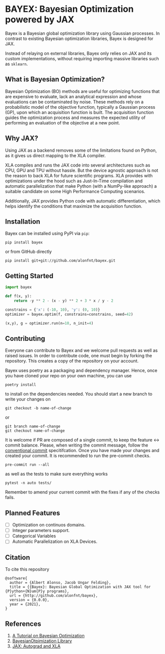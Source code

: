 # BAYEX: Bayesian Optimization powered by JAX
Bayex is a Bayesian global optimization library using Gaussian processes.
In contrast to existing Bayesian optimization libraries, Bayex is designed for JAX.

Instead of relaying on external libraries, Bayex only relies on JAX and its custom implementations, without requiring importing massive libraries such as `sklearn`.

## What is Bayesian Optimization?

Bayesian Optimization (BO) methods are useful for optimizing functions that are expensive to evaluate, lack an analytical expression and whose evaluations can be contaminated by noise. These methods rely on a probabilistic model of the objective function, typically a Gaussian process (GP), upon which an acquisition function is built. The acquisition function guides the optimization process and measures the expected utility of performing an evaluation of the objective at a new point. 

## Why JAX?
Using JAX as a backend removes some of the limitations found on Python, as it gives us direct mapping to the XLA compiler.

XLA compiles and runs the JAX code into several architectures such as CPU, GPU and TPU without hassle. But the device agnostic approach is not the reason to back XLA for future scientific programs. XLA provides with optimizations under the hood such as Just-In-Time compilation and automatic parallelization that make Python (with a NumPy-like approach) a suitable candidate on some High Performance Computing scenarios.

Additionally, JAX provides Python code with automatic differentiation, which helps identify the conditions that maximize the acquisition function.


## Installation
Bayex can be installed using PyPI via `pip`:
```
pip install bayex
```
or from GitHub directly
```
pip install git+git://github.com/alonfnt/bayex.git
```
## Getting Started
```python
import bayex

def f(x, y):
    return -y ** 2 - (x - y) ** 2 + 3 * x / y - 2

constrains = {'x': (-10, 10), 'y': (0, 10)}
optimizer = bayex.optim(f, constrains=constrains, seed=42)

(x,y), g = optimizer.run(n=10, n_init=4)
```

## Contributing
Everyone can contribute to Bayex and we welcome pull requests as well as raised issues.
In order to contribute code, one must begin by forking the repository. This creates a copy of the repository on your account.

Bayex uses poetry as a packaging and dependency manager. Hence, once you have cloned your repo on your own machine, you can use
```
poetry install
```
to install on the dependencies needed.
You should start a new branch to write your changes on
```
git checkout -b name-of-change
``` 
or 
```
git branch name-of-change
git checkout name-of-change
```

It is welcome if PR are composed of a single commit, to keep the feature <-> commit balance.
Please, when writing the commit message, follow the [conventional commit](https://www.conventionalcommits.org/en/v1.0.0/) specitifcation.
Once you have made your changes and created your commit. It is recommended to run the pre-commit checks.
```
pre-commit run --all
```
as well as the tests to make sure everything works
```
pytest -n auto tests/
```

Remember to amend your current commit with the fixes if any of the checks fails.

## Planned Features
- [ ] Optimization on continuos domains.
- [ ] Integer parameters support.
- [ ] Categorical Variables 
- [ ] Automatic Parallelization on XLA Devices.

## Citation
To cite this repository
```
@software{
  author = {Albert Alonso, Jacob Ungar Felding},
  title = {{Bayex}: Bayesian Global Optimization with JAX tool for {P}ython+{N}um{P}y programs},
  url = {http://github.com/alonfnt/bayex},
  version = {0.0.0},
  year = {2021},
}
```
## References
1. [A Tutorial on Bayesian Optimization](https://arxiv.org/abs/1807.02811)
2. [BayesianOtpimization Library](https://github.com/fmfn/BayesianOptimization)
3. [JAX: Autograd and XLA](https://github.com/google/jax)
